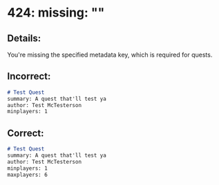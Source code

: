 # 424: missing: "<key>"
## Details:

You're missing the specified metadata key, which is required for quests.
## Incorrect:

```markdown
# Test Quest
summary: A quest that'll test ya
author: Test McTesterson
minplayers: 1
```

## Correct:

```markdown
# Test Quest
summary: A quest that'll test ya
author: Test McTesterson
minplayers: 1
maxplayers: 6
```


